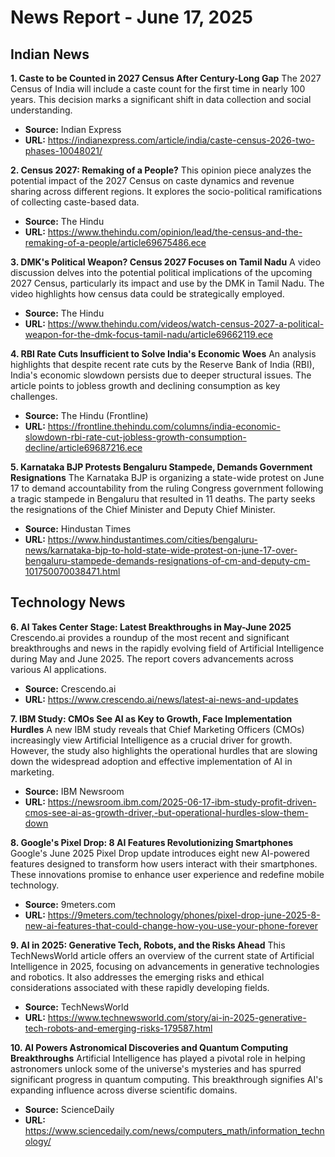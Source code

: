 
# News Report - June 17, 2025

## Indian News

**1. Caste to be Counted in 2027 Census After Century-Long Gap**
The 2027 Census of India will include a caste count for the first time in nearly 100 years. This decision marks a significant shift in data collection and social understanding.
*   **Source:** Indian Express
*   **URL:** https://indianexpress.com/article/india/caste-census-2026-two-phases-10048021/

**2. Census 2027: Remaking of a People?**
This opinion piece analyzes the potential impact of the 2027 Census on caste dynamics and revenue sharing across different regions. It explores the socio-political ramifications of collecting caste-based data.
*   **Source:** The Hindu
*   **URL:** https://www.thehindu.com/opinion/lead/the-census-and-the-remaking-of-a-people/article69675486.ece

**3. DMK's Political Weapon? Census 2027 Focuses on Tamil Nadu**
A video discussion delves into the potential political implications of the upcoming 2027 Census, particularly its impact and use by the DMK in Tamil Nadu. The video highlights how census data could be strategically employed.
*   **Source:** The Hindu
*   **URL:** https://www.thehindu.com/videos/watch-census-2027-a-political-weapon-for-the-dmk-focus-tamil-nadu/article69662119.ece

**4. RBI Rate Cuts Insufficient to Solve India's Economic Woes**
An analysis highlights that despite recent rate cuts by the Reserve Bank of India (RBI), India's economic slowdown persists due to deeper structural issues. The article points to jobless growth and declining consumption as key challenges.
*   **Source:** The Hindu (Frontline)
*   **URL:** https://frontline.thehindu.com/columns/india-economic-slowdown-rbi-rate-cut-jobless-growth-consumption-decline/article69687216.ece

**5. Karnataka BJP Protests Bengaluru Stampede, Demands Government Resignations**
The Karnataka BJP is organizing a state-wide protest on June 17 to demand accountability from the ruling Congress government following a tragic stampede in Bengaluru that resulted in 11 deaths. The party seeks the resignations of the Chief Minister and Deputy Chief Minister.
*   **Source:** Hindustan Times
*   **URL:** https://www.hindustantimes.com/cities/bengaluru-news/karnataka-bjp-to-hold-state-wide-protest-on-june-17-over-bengaluru-stampede-demands-resignations-of-cm-and-deputy-cm-101750070038471.html

## Technology News

**6. AI Takes Center Stage: Latest Breakthroughs in May-June 2025**
Crescendo.ai provides a roundup of the most recent and significant breakthroughs and news in the rapidly evolving field of Artificial Intelligence during May and June 2025. The report covers advancements across various AI applications.
*   **Source:** Crescendo.ai
*   **URL:** https://www.crescendo.ai/news/latest-ai-news-and-updates

**7. IBM Study: CMOs See AI as Key to Growth, Face Implementation Hurdles**
A new IBM study reveals that Chief Marketing Officers (CMOs) increasingly view Artificial Intelligence as a crucial driver for growth. However, the study also highlights the operational hurdles that are slowing down the widespread adoption and effective implementation of AI in marketing.
*   **Source:** IBM Newsroom
*   **URL:** https://newsroom.ibm.com/2025-06-17-ibm-study-profit-driven-cmos-see-ai-as-growth-driver,-but-operational-hurdles-slow-them-down

**8. Google's Pixel Drop: 8 AI Features Revolutionizing Smartphones**
Google's June 2025 Pixel Drop update introduces eight new AI-powered features designed to transform how users interact with their smartphones. These innovations promise to enhance user experience and redefine mobile technology.
*   **Source:** 9meters.com
*   **URL:** https://9meters.com/technology/phones/pixel-drop-june-2025-8-new-ai-features-that-could-change-how-you-use-your-phone-forever

**9. AI in 2025: Generative Tech, Robots, and the Risks Ahead**
This TechNewsWorld article offers an overview of the current state of Artificial Intelligence in 2025, focusing on advancements in generative technologies and robotics. It also addresses the emerging risks and ethical considerations associated with these rapidly developing fields.
*   **Source:** TechNewsWorld
*   **URL:** https://www.technewsworld.com/story/ai-in-2025-generative-tech-robots-and-emerging-risks-179587.html

**10. AI Powers Astronomical Discoveries and Quantum Computing Breakthroughs**
Artificial Intelligence has played a pivotal role in helping astronomers unlock some of the universe's mysteries and has spurred significant progress in quantum computing. This breakthrough signifies AI's expanding influence across diverse scientific domains.
*   **Source:** ScienceDaily
*   **URL:** https://www.sciencedaily.com/news/computers_math/information_technology/
```
